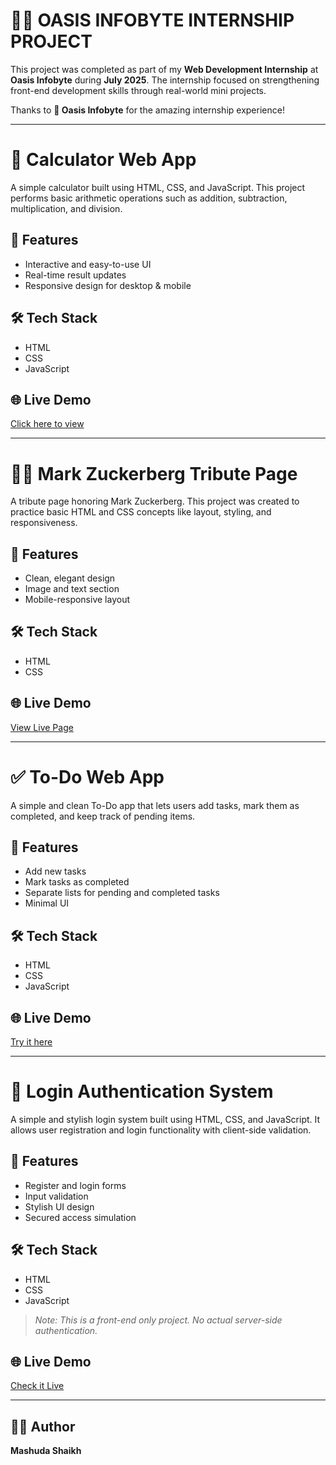 # 🧑‍💻 OASIS INFOBYTE INTERNSHIP PROJECT

This project was completed as part of my **Web Development Internship** at **Oasis Infobyte** during **July 2025**. The internship focused on strengthening front-end development skills through real-world mini projects.
<br>

Thanks to **🚀 Oasis Infobyte** for the amazing internship experience!
<hr>


# 🔢 Calculator Web App

A simple calculator built using HTML, CSS, and JavaScript. This project performs basic arithmetic operations such as addition, subtraction, multiplication, and division.

## 🚀 Features
- Interactive and easy-to-use UI
- Real-time result updates
- Responsive design for desktop & mobile

## 🛠️ Tech Stack
- HTML
- CSS
- JavaScript

## 🌐 Live Demo
[Click here to view](https://mashuda-shaikh.github.io/OIBSIP/task_one/)
<br>
<hr>

# 🧑‍💼 Mark Zuckerberg Tribute Page

A tribute page honoring Mark Zuckerberg. This project was created to practice basic HTML and CSS concepts like layout, styling, and responsiveness.

## 📌 Features
- Clean, elegant design
- Image and text section
- Mobile-responsive layout

## 🛠️ Tech Stack
- HTML
- CSS


## 🌐 Live Demo
[View Live Page](https://mashuda-shaikh.github.io/OIBSIP/task_two/)
<br>
<hr>


# ✅ To-Do Web App

A simple and clean To-Do app that lets users add tasks, mark them as completed, and keep track of pending items.

## 📌 Features
- Add new tasks
- Mark tasks as completed
- Separate lists for pending and completed tasks
- Minimal UI

## 🛠️ Tech Stack
- HTML
- CSS
- JavaScript


## 🌐 Live Demo
[Try it here](https://mashuda-shaikh.github.io/OIBSIP/task_three/)
<br>
<hr>


# 🔐 Login Authentication System

A simple and stylish login system built using HTML, CSS, and JavaScript. It allows user registration and login functionality with client-side validation.

## 🔑 Features
- Register and login forms
- Input validation
- Stylish UI design
- Secured access simulation

## 🛠️ Tech Stack
- HTML
- CSS
- JavaScript

> *Note: This is a front-end only project. No actual server-side authentication.*

## 🌐 Live Demo
[Check it Live](https://your-live-link)
<br>
<hr>

## 👩‍💻 Author
**Mashuda Shaikh**
